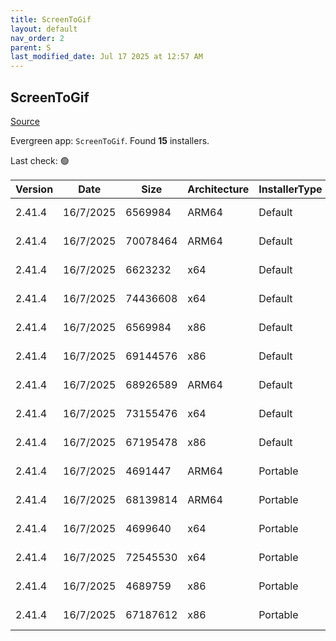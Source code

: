 ```yaml
---
title: ScreenToGif
layout: default
nav_order: 2
parent: S
last_modified_date: Jul 17 2025 at 12:57 AM
---
```


## ScreenToGif

[Source](https://github.com/NickeManarin/ScreenToGif)

Evergreen app: `ScreenToGif`. Found **15** installers.

Last check: 🟢

| Version | Date      | Size     | Architecture | InstallerType | Type | URI                                                                                                                                                                                                                                  |
| ------- | --------- | -------- | ------------ | ------------- | ---- | ------------------------------------------------------------------------------------------------------------------------------------------------------------------------------------------------------------------------------------ |
| 2.41.4  | 16/7/2025 | 6569984  | ARM64        | Default       | msi  | [https://github.com/NickeManarin/ScreenToGif/releases/download/2.41.4/ScreenToGif.2.41.4.Light.Setup.Arm64.msi](https://github.com/NickeManarin/ScreenToGif/releases/download/2.41.4/ScreenToGif.2.41.4.Light.Setup.Arm64.msi)       |
| 2.41.4  | 16/7/2025 | 70078464 | ARM64        | Default       | msi  | [https://github.com/NickeManarin/ScreenToGif/releases/download/2.41.4/ScreenToGif.2.41.4.Setup.Arm64.msi](https://github.com/NickeManarin/ScreenToGif/releases/download/2.41.4/ScreenToGif.2.41.4.Setup.Arm64.msi)                   |
| 2.41.4  | 16/7/2025 | 6623232  | x64          | Default       | msi  | [https://github.com/NickeManarin/ScreenToGif/releases/download/2.41.4/ScreenToGif.2.41.4.Light.Setup.x64.msi](https://github.com/NickeManarin/ScreenToGif/releases/download/2.41.4/ScreenToGif.2.41.4.Light.Setup.x64.msi)           |
| 2.41.4  | 16/7/2025 | 74436608 | x64          | Default       | msi  | [https://github.com/NickeManarin/ScreenToGif/releases/download/2.41.4/ScreenToGif.2.41.4.Setup.x64.msi](https://github.com/NickeManarin/ScreenToGif/releases/download/2.41.4/ScreenToGif.2.41.4.Setup.x64.msi)                       |
| 2.41.4  | 16/7/2025 | 6569984  | x86          | Default       | msi  | [https://github.com/NickeManarin/ScreenToGif/releases/download/2.41.4/ScreenToGif.2.41.4.Light.Setup.x86.msi](https://github.com/NickeManarin/ScreenToGif/releases/download/2.41.4/ScreenToGif.2.41.4.Light.Setup.x86.msi)           |
| 2.41.4  | 16/7/2025 | 69144576 | x86          | Default       | msi  | [https://github.com/NickeManarin/ScreenToGif/releases/download/2.41.4/ScreenToGif.2.41.4.Setup.x86.msi](https://github.com/NickeManarin/ScreenToGif/releases/download/2.41.4/ScreenToGif.2.41.4.Setup.x86.msi)                       |
| 2.41.4  | 16/7/2025 | 68926589 | ARM64        | Default       | msix | [https://github.com/NickeManarin/ScreenToGif/releases/download/2.41.4/ScreenToGif.2.41.4.Package.arm64.msix](https://github.com/NickeManarin/ScreenToGif/releases/download/2.41.4/ScreenToGif.2.41.4.Package.arm64.msix)             |
| 2.41.4  | 16/7/2025 | 73155476 | x64          | Default       | msix | [https://github.com/NickeManarin/ScreenToGif/releases/download/2.41.4/ScreenToGif.2.41.4.Package.x64.msix](https://github.com/NickeManarin/ScreenToGif/releases/download/2.41.4/ScreenToGif.2.41.4.Package.x64.msix)                 |
| 2.41.4  | 16/7/2025 | 67195478 | x86          | Default       | msix | [https://github.com/NickeManarin/ScreenToGif/releases/download/2.41.4/ScreenToGif.2.41.4.Package.x86.msix](https://github.com/NickeManarin/ScreenToGif/releases/download/2.41.4/ScreenToGif.2.41.4.Package.x86.msix)                 |
| 2.41.4  | 16/7/2025 | 4691447  | ARM64        | Portable      | zip  | [https://github.com/NickeManarin/ScreenToGif/releases/download/2.41.4/ScreenToGif.2.41.4.Light.Portable.Arm64.zip](https://github.com/NickeManarin/ScreenToGif/releases/download/2.41.4/ScreenToGif.2.41.4.Light.Portable.Arm64.zip) |
| 2.41.4  | 16/7/2025 | 68139814 | ARM64        | Portable      | zip  | [https://github.com/NickeManarin/ScreenToGif/releases/download/2.41.4/ScreenToGif.2.41.4.Portable.Arm64.zip](https://github.com/NickeManarin/ScreenToGif/releases/download/2.41.4/ScreenToGif.2.41.4.Portable.Arm64.zip)             |
| 2.41.4  | 16/7/2025 | 4699640  | x64          | Portable      | zip  | [https://github.com/NickeManarin/ScreenToGif/releases/download/2.41.4/ScreenToGif.2.41.4.Light.Portable.x64.zip](https://github.com/NickeManarin/ScreenToGif/releases/download/2.41.4/ScreenToGif.2.41.4.Light.Portable.x64.zip)     |
| 2.41.4  | 16/7/2025 | 72545530 | x64          | Portable      | zip  | [https://github.com/NickeManarin/ScreenToGif/releases/download/2.41.4/ScreenToGif.2.41.4.Portable.x64.zip](https://github.com/NickeManarin/ScreenToGif/releases/download/2.41.4/ScreenToGif.2.41.4.Portable.x64.zip)                 |
| 2.41.4  | 16/7/2025 | 4689759  | x86          | Portable      | zip  | [https://github.com/NickeManarin/ScreenToGif/releases/download/2.41.4/ScreenToGif.2.41.4.Light.Portable.x86.zip](https://github.com/NickeManarin/ScreenToGif/releases/download/2.41.4/ScreenToGif.2.41.4.Light.Portable.x86.zip)     |
| 2.41.4  | 16/7/2025 | 67187612 | x86          | Portable      | zip  | [https://github.com/NickeManarin/ScreenToGif/releases/download/2.41.4/ScreenToGif.2.41.4.Portable.x86.zip](https://github.com/NickeManarin/ScreenToGif/releases/download/2.41.4/ScreenToGif.2.41.4.Portable.x86.zip)                 |
